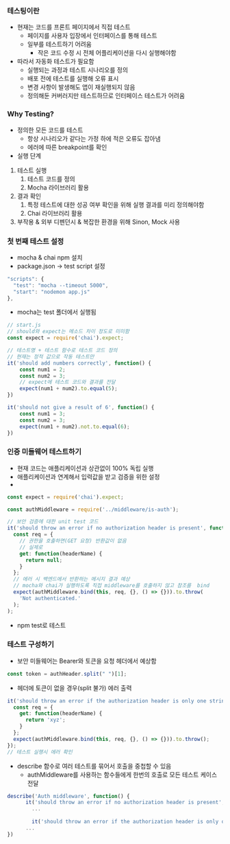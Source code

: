 ### 테스팅이란

- 현재는 코드를 프론트 페이지에서 직접 테스트
    - 페이지를 사용자 입장에서 인터페이스를 통해 테스트
    - 일부를 테스트하기 어려움
        - 작은 코드 수정 시 전체 어플리케이션을 다시 실행해야함
- 따라서 자동화 테스트가 필요함
    - 실행되는 과정과 테스트 시나리오를 정의
    - 배포 전에 테스트를 실행해 오류 표시
    - 변경 사항이 발생해도 앱이 재실행되지 않음
    - 정의해둔 커버러지만 테스트하므로 인터페이스 테스트가 어려움

### Why Testing?

- 정의한 모든 코드를 테스트
    - 항상 시나리오가 같다는 가정 하에 적은 오류도 잡아냄
    - 에러에 따른 breakpoint를 확인
- 실행 단계
1. 테스트 실행
    1. 테스트 코드를 정의
    2. Mocha 라이브러리 활용
2. 결과 확인
    1. 특정 테스트에 대한 성공 여부 확인을 위해 실행 결과를 미리 정의해야함
    2. Chai 라이브러리 활용
3. 부작용 & 외부 디펜던시 & 복잡한 환경을 위해 Sinon, Mock 사용

### 첫 번째 테스트 설정

- mocha & chai npm 설치
- package.json → test script 설정

```jsx
"scripts": {
  "test": "mocha --timeout 5000",
  "start": "nodemon app.js"
},
```

- mocha는 test 폴더에서 실행됨

```jsx
// start.js
// should와 expect는 메소드 차이 정도로 미미함
const expect = require('chai').expect;

// 테스트명 + 테스트 함수로 테스트 코드 정의
// 현재는 정적 값으로 작동 테스트만
it('should add numbers correctly', function() {
    const num1 = 2;
    const num2 = 3;
    // expect에 테스트 코드와 결과를 전달
    expect(num1 + num2).to.equal(5);
})

it('should not give a result of 6', function() {
    const num1 = 3;
    const num2 = 3;
    expect(num1 + num2).not.to.equal(6);
})
```

### 인증 미들웨어 테스트하기

- 현재 코드는 애플리케이션과 상관없이 100% 독립 실행
- 애플리케이션과 연계해서 입력값을 받고 검증을 위한 설정
- 

```jsx
const expect = require('chai').expect;

const authMiddleware = require('../middleware/is-auth');

// 보안 검증에 대한 unit test 코드
it('should throw an error if no authorization header is present', function() {
  const req = {
    // 권한을 호출하면(GET 요청) 반환값이 없음
    // 실제로
    get: function(headerName) {
      return null;
    }
  };
  // 에러 시 백엔드에서 반환하는 메시지 결과 예상
  // mocha와 chai가 실행하도록 직접 middleware를 호출하지 않고 참조를  bind
  expect(authMiddleware.bind(this, req, {}, () => {})).to.throw(
    'Not authenticated.'
  );
);
```

- npm test로 테스트

### 테스트 구성하기

- 보안 미들웨어는 Bearer와 토큰을 요청 헤더에서 예상함

```jsx
const token = authHeader.split(" ")[1];
```

- 헤더에 토큰이 없을 경우(split 불가) 에러 출력

```jsx
it('should throw an error if the authorization header is only one string', function() {
  const req = {
    get: function(headerName) {
      return 'xyz';
    }
  };
  expect(authMiddleware.bind(this, req, {}, () => {})).to.throw();
});
// 테스트 실행시 에러 확인
```

- describe 함수로 여러 테스트를 묶어서 호출을 중첩할 수 있음
    - authMiddleware를 사용하는 함수들에게 한번의 호출로 모든 테스트 케이스 전달

```jsx
describe('Auth middleware', function() {
	  it('should throw an error if no authorization header is present', function() {
		...
		
		it('should throw an error if the authorization header is only one string', function() {
	  ...
})
```
